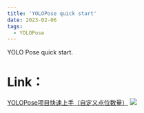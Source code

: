 ```yaml
---
title: 'YOLOPose quick start'
date: 2023-02-06
tags:
  - YOLOPose
---
```


YOLO Pose  quick start.

Link：
======

<a href="https://zhuanlan.zhihu.com/p/603799078">YOLOPose项目快速上手（自定义点位数量）</a>
<img src="https://img.shields.io/badge/in-%E7%9F%A5%E4%B9%8E-blue">&emsp;

